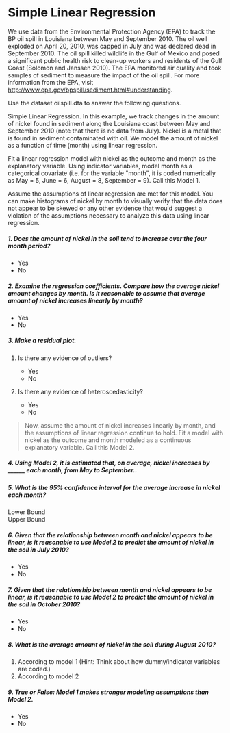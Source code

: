 # Simple Linear Regression #
 We use data from the Environmental Protection Agency (EPA) to track the BP oil spill in Louisiana between May and September 2010. The oil well exploded on April 20, 2010, was capped in July and was declared dead in September 2010. The oil spill killed wildlife in the Gulf of Mexico and posed a significant public health risk to clean-up workers and residents of the Gulf Coast (Solomon and Janssen 2010). The EPA monitored air quality and took samples of sediment to measure the impact of the oil spill. For more information from the EPA, visit http://www.epa.gov/bpspill/sediment.html#understanding.   
  
Use the dataset oilspill.dta to answer the following questions.  
  
Simple Linear Regression. In this example, we track changes in the amount of nickel found in sediment along the Louisiana coast between May and September 2010 (note that there is no data from July). Nickel is a metal that is found in sediment contaminated with oil. We model the amount of nickel as a function of time (month) using linear regression.  
  
Fit a linear regression model with nickel as the outcome and month as the explanatory variable. Using indicator variables, model month as a categorical covariate (i.e. for the variable "month", it is coded numerically as May = 5, June = 6, August = 8, September = 9). Call this Model 1.   
  
Assume the assumptions of linear regression are met for this model. You can make histograms of nickel by month to visually verify that the data does not appear to be skewed or any other evidence that would suggest a violation of the assumptions necessary to analyze this data using linear regression.  

##### 1. Does the amount of nickel in the soil tend to increase over the four month period? #####
* Yes
* No

##### 2. Examine the regression coefficients. Compare how the average nickel amount changes by month. Is it reasonable to assume that average amount of nickel increases linearly by month? #####
* Yes
* No

##### 3. Make a residual plot. #####

1. Is there any evidence of outliers? 
	* Yes
	* No

2. Is there any evidence of heteroscedasticity?
	* Yes
	* No

> Now, assume the amount of nickel increases linearly by month, and the assumptions of linear regression continue to hold. Fit a model with nickel as the outcome and month modeled as a continuous explanatory variable. Call this Model 2. 

##### 4. Using Model 2, it is estimated that, on average, nickel increases by ______ each month, from May to September.. #####


##### 5. What is the 95% confidence interval for the average increase in nickel each month? #####
Lower Bound  
Upper Bound  

##### 6. Given that the relationship between month and nickel appears to be linear, is it reasonable to use Model 2 to predict the amount of nickel in the soil in July 2010? #####
* Yes
* No

##### 7. Given that the relationship between month and nickel appears to be linear, is it reasonable to use Model 2 to predict the amount of nickel in the soil in October 2010? #####
* Yes
* No

##### 8. What is the average amount of nickel in the soil during August 2010?  #####

1. According to model 1 (Hint: Think about how dummy/indicator variables are coded.)
2. According to model 2

##### 9. True or False: Model 1 makes stronger modeling assumptions than Model 2. #####
* Yes
* No



